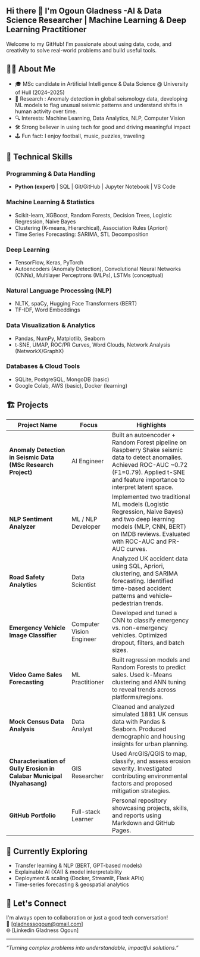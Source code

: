 ## Hi there 👋 I'm Ogoun Gladness -AI & Data Science Researcher | Machine Learning & Deep Learning Practitioner
Welcome to my GitHub! I'm passionate about using data, code, and creativity to solve real-world problems and build useful tools.
## 🧑‍💻 About Me

- 🎓 MSc candidate in Artificial Intelligence & Data Science @ University of Hull (2024–2025)
- 🔬 Research : Anomaly detection in global seismology data, developing ML models to flag unusual seismic patterns and understand shifts in human activity over time.
- 🔍 Interests: Machine Learning, Data Analytics, NLP, Computer Vision
- 🛠️ Strong believer in using tech for good and driving meaningful impact
- 🕹 Fun fact: I enjoy football, music, puzzles, traveling 

## 🔧 Technical Skills

### Programming & Data Handling
- **Python (expert)** | SQL | Git/GitHub | Jupyter Notebook | VS Code  

### Machine Learning & Statistics
- Scikit-learn, XGBoost, Random Forests, Decision Trees, Logistic Regression, Naive Bayes  
- Clustering (K-means, Hierarchical), Association Rules (Apriori)  
- Time Series Forecasting: SARIMA, STL Decomposition  

### Deep Learning
- TensorFlow, Keras, PyTorch  
- Autoencoders (Anomaly Detection), Convolutional Neural Networks (CNNs), Multilayer Perceptrons (MLPs), LSTMs (conceptual)  

### Natural Language Processing (NLP)
- NLTK, spaCy, Hugging Face Transformers (BERT)  
- TF-IDF, Word Embeddings  

### Data Visualization & Analytics
- Pandas, NumPy, Matplotlib, Seaborn  
- t-SNE, UMAP, ROC/PR Curves, Word Clouds, Network Analysis (NetworkX/GraphX)  

### Databases & Cloud Tools
- SQLite, PostgreSQL, MongoDB (basic)  
- Google Colab, AWS (basic), Docker (learning)

## 🏗️ Projects

| Project Name              | Focus              | Highlights                                                                 |
|---------------------------|-------------------|---------------------------------------------------------------------------|
| **Anomaly Detection in Seismic Data (MSc Research Project)** | AI Engineer | Built an autoencoder + Random Forest pipeline on Raspberry Shake seismic data to detect anomalies. Achieved ROC-AUC ~0.72 (F1=0.79). Applied t-SNE and feature importance to interpret latent space. |
| **NLP Sentiment Analyzer** | ML / NLP Developer | Implemented two traditional ML models (Logistic Regression, Naive Bayes) and two deep learning models (MLP, CNN, BERT) on IMDB reviews. Evaluated with ROC-AUC and PR-AUC curves. |
| **Road Safety Analytics** | Data Scientist | Analyzed UK accident data using SQL, Apriori, clustering, and SARIMA forecasting. Identified time-based accident patterns and vehicle–pedestrian trends.|
| **Emergency Vehicle Image Classifier** | Computer Vision Engineer | Developed and tuned a CNN to classify emergency vs. non-emergency vehicles. Optimized dropout, filters, and batch sizes.|
| **Video Game Sales Forecasting** | ML Practitioner | Built regression models and Random Forests to predict sales. Used k-Means clustering and ANN tuning to reveal trends across platforms/regions. |
| **Mock Census Data Analysis** | Data Analyst | Cleaned and analyzed simulated 1881 UK census data with Pandas & Seaborn. Produced demographic and housing insights for urban planning. |
| **Characterisation of Gully Erosion in Calabar Municipal (Nyahasang)** | GIS Researcher | Used ArcGIS/QGIS to map, classify, and assess erosion severity. Investigated contributing environmental factors and proposed mitigation strategies. |
| **GitHub Portfolio** | Full-stack Learner | Personal repository showcasing projects, skills, and reports using Markdown and GitHub Pages. |

## 🚀 Currently Exploring

- Transfer learning & NLP (BERT, GPT-based models)  
- Explainable AI (XAI) & model interpretability  
- Deployment & scaling (Docker, Streamlit, Flask APIs)  
- Time-series forecasting & geospatial analytics
  
## 🤝 Let's Connect

I'm always open to collaboration or just a good tech conversation!  
📧 [gladnessogoun@gmail.com]  
🌐 [Linkedin Gladness Ogoun]    

---

*“Turning complex problems into understandable, impactful solutions.”*
<!--
**Glad-analytics/Glad-analytics** is a ✨ _special_ ✨ repository because its `README.md` (this file) appears on your GitHub profile.

Here are some ideas to get you started:

- 🔭 I’m currently working on ...
- 🌱 I’m currently learning ...
- 👯 I’m looking to collaborate on ...
- 🤔 I’m looking for help with ...
- 💬 Ask me about ...
- 📫 How to reach me: ...
- 😄 Pronouns: ...
- ⚡ Fun fact: ...
-->
